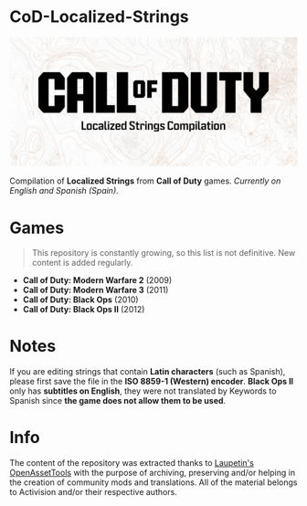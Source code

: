 # CoD-Localized-Strings
<picture>
  <source media="(prefers-color-scheme: dark)" srcset="https://github.com/atuburapaler/CoD-Localized-Strings/blob/main/Header.png">
  <source media="(prefers-color-scheme: light)" srcset="https://github.com/atuburapaler/CoD-Localized-Strings/blob/main/Header-Alt.png">
  <img alt="Main header." src="https://github.com/atuburapaler/CoD-Localized-Strings/blob/main/Header-Alt.png">
</picture>

Compilation of **Localized Strings** from **Call of Duty** games. _Currently on English and Spanish (Spain)_.

# Games
> This repository is constantly growing, so this list is not definitive. New content is added regularly.
* **Call of Duty: Modern Warfare 2** (2009)
* **Call of Duty: Modern Warfare 3** (2011)
* **Call of Duty: Black Ops** (2010)
* **Call of Duty: Black Ops II** (2012)
  
# Notes
If you are editing strings that contain **Latin characters** (such as Spanish), please first save the file in the **ISO 8859-1 (Western) encoder**.
**Black Ops II** only has **subtitles on English**, they were not translated by Keywords to Spanish since **the game does not allow them to be used**.

# Info
The content of the repository was extracted thanks to [Laupetin's OpenAssetTools](https://github.com/Laupetin/OpenAssetTools) with the purpose of archiving, preserving and/or helping in the creation of community mods and translations.
All of the material belongs to Activision and/or their respective authors.
